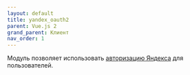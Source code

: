 ```yaml
---
layout: default
title: yandex_oauth2
parent: Vue.js 2
grand_parent: Клиент
nav_order: 1
---
```


Модуль позволяет использовать [авторизацию Яндекса](https://yandex.ru/dev/id/doc/ru/concepts/ya-oauth-intro) 
для пользователей. 